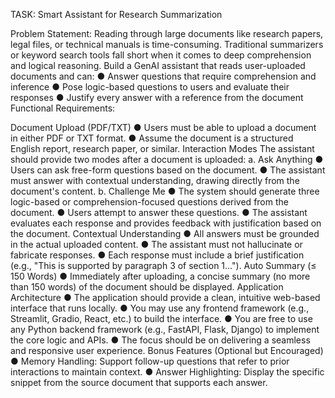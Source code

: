 TASK: Smart Assistant for Research Summarization

Problem Statement: Reading through large documents like research papers, legal files, or technical manuals is time-consuming. Traditional summarizers or keyword search tools fall short when it comes to deep comprehension and logical reasoning. Build a GenAI assistant that reads user-uploaded documents and can: ● Answer questions that require comprehension and inference ● Pose logic-based questions to users and evaluate their responses ● Justify every answer with a reference from the document Functional Requirements:

Document Upload (PDF/TXT) ● Users must be able to upload a document in either PDF or TXT format. ● Assume the document is a structured English report, research paper, or similar.
Interaction Modes The assistant should provide two modes after a document is uploaded: a. Ask Anything ● Users can ask free-form questions based on the document. ● The assistant must answer with contextual understanding, drawing directly from the document's content. b. Challenge Me ● The system should generate three logic-based or comprehension-focused questions derived from the document. ● Users attempt to answer these questions. ● The assistant evaluates each response and provides feedback with justification based on the document.
Contextual Understanding ● All answers must be grounded in the actual uploaded content. ● The assistant must not hallucinate or fabricate responses. ● Each response must include a brief justification (e.g., "This is supported by paragraph 3 of section 1...").
Auto Summary (≤ 150 Words) ● Immediately after uploading, a concise summary (no more than 150 words) of the document should be displayed.
Application Architecture ● The application should provide a clean, intuitive web-based interface that runs locally. ● You may use any frontend framework (e.g., Streamlit, Gradio, React, etc.) to build the interface. ● You are free to use any Python backend framework (e.g., FastAPI, Flask, Django) to implement the core logic and APIs. ● The focus should be on delivering a seamless and responsive user experience. Bonus Features (Optional but Encouraged) ● Memory Handling: Support follow-up questions that refer to prior interactions to maintain context. ● Answer Highlighting: Display the specific snippet from the source document that supports each answer.